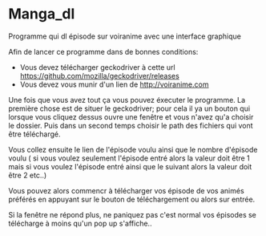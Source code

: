 # Manga_dl
Programme qui dl épisode sur voiranime avec une interface graphique 

Afin de lancer ce programme dans de bonnes conditions:
  - Vous devez télécharger geckodriver à cette url https://github.com/mozilla/geckodriver/releases
  - Vous devez vous munir d'un lien de http://voiranime.com
  
  
Une fois que vous avez tout ça vous pouvez éxecuter le programme.
La première chose est de situer le geckodriver; pour cela il ya un bouton qui 
lorsque vous cliquez dessus ouvre une fenêtre et vous n'avez qu'a choisir le dossier.
Puis dans un second temps choisir le path des fichiers qui vont être téléchargé.

Vous collez ensuite le lien de l'épisode voulu ainsi que le nombre d'épisode 
voulu ( si vous voulez seulement l'épisode entré alors la valeur doit être 1 mais 
si vous voulez l'épisode entré ainsi que le suivant alors la valeur doit être 2 etc..)

Vous pouvez alors commencr à télécharger vos épisode de vos animés préférés 
en appuyant sur le bouton de téléchargement ou alors sur entrée.

Si la fenêtre ne répond plus, ne paniquez pas c'est normal vos épisodes se télécharge à moins qu'un pop up s'affiche..


